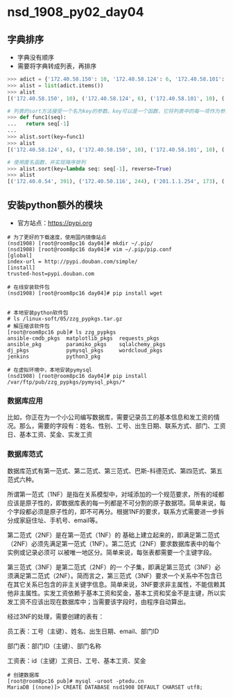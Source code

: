 # nsd_1908_py02_day04

## 字典排序

- 字典没有顺序
- 需要将字典转成列表，再排序

```python
>>> adict = {'172.40.58.150': 10, '172.40.58.124': 6, '172.40.58.101': 10, '127.0.0.1': 121, '192.168.4.254': 103, '192.168.2.254': 110, '201.1.1.254': 173, '201.1.2.254': 119, '172.40.0.54': 391, '172.40.50.116': 244}
>>> alist = list(adict.items())
>>> alist
[('172.40.58.150', 10), ('172.40.58.124', 6), ('172.40.58.101', 10), ('127.0.0.1', 121), ('192.168.4.254', 103), ('192.168.2.254', 110), ('201.1.1.254', 173), ('201.1.2.254', 119), ('172.40.0.54', 391), ('172.40.50.116', 244)]

# 列表的sort方法接受一个名为key的参数。key可以是一个函数，它将列表中的每一项作为参数处理，处理后的结果作为排序依据
>>> def func1(seq):
...   return seq[-1]
... 
>>> alist.sort(key=func1)
>>> alist
[('172.40.58.124', 6), ('172.40.58.150', 10), ('172.40.58.101', 10), ('192.168.4.254', 103), ('192.168.2.254', 110), ('201.1.2.254', 119), ('127.0.0.1', 121), ('201.1.1.254', 173), ('172.40.50.116', 244), ('172.40.0.54', 391)]

# 使用匿名函数，并实现降序排列
>>> alist.sort(key=lambda seq: seq[-1], reverse=True)
>>> alist
[('172.40.0.54', 391), ('172.40.50.116', 244), ('201.1.1.254', 173), ('127.0.0.1', 121), ('201.1.2.254', 119), ('192.168.2.254', 110), ('192.168.4.254', 103), ('172.40.58.150', 10), ('172.40.58.101', 10), ('172.40.58.124', 6)]
```

## 安装python额外的模块

- 官方站点：https://pypi.org

```shell
# 为了更好的下载速度，使用国内镜像站点
(nsd1908) [root@room8pc16 day04]# mkdir ~/.pip/
(nsd1908) [root@room8pc16 day04]# vim ~/.pip/pip.conf 
[global]
index-url = http://pypi.douban.com/simple/
[install]  
trusted-host=pypi.douban.com

# 在线安装软件包
(nsd1908) [root@room8pc16 day04]# pip install wget


# 本地安装python软件包
# ls /linux-soft/05/zzg_pypkgs.tar.gz
# 解压缩该软件包
[root@room8pc16 pub]# ls zzg_pypkgs
ansible-cmdb_pkgs  matplotlib_pkgs  requests_pkgs
ansible_pkg        paramiko_pkgs    sqlalchemy_pkgs
dj_pkgs            pymysql_pkgs     wordcloud_pkgs
jenkins            python3_pkg

# 在虚拟环境中，本地安装pymysql
(nsd1908) [root@room8pc16 day04]# pip install /var/ftp/pub/zzg_pypkgs/pymysql_pkgs/*

```

### 数据库应用

比如，你正在为一个小公司编写数据库，需要记录员工的基本信息和发工资的情况。那么，需要的字段有：姓名、性别、工号、出生日期、联系方式、部门、工资日、基本工资、奖金、实发工资

### 数据库范式

数据库范式有第一范式、第二范式、第三范式、巴斯-科德范式、第四范式、第五范式六种。

所谓第一范式（1NF）是指在关系模型中，对域添加的一个规范要求，所有的域都应该是原子性的，即数据库表的每一列都是不可分割的原子数据项。简单来说，每个字段都必须是原子性的，即不可再分。根据1NF的要求，联系方式需要进一步拆分成家庭住址、手机号、email等。

第二范式（2NF）是在第一范式（1NF）的 基础上建立起来的，即满足第二范式（2NF）必须先满足第一范式（1NF）。第二范式（2NF）要求数据库表中的每个实例或记录必须可 以被唯一地区分。简单来说，每张表都需要一个主键字段。

第三范式（3NF）是第二范式（2NF）的一 个子集，即满足第三范式（3NF）必须满足第二范式（2NF）。简而言之，第三范式（3NF）要求一个关系中不包含已在其它关系已包含的非主关键字信息。简单来说，3NF要求非主属性，不能信赖其他非主属性。实发工资依赖于基本工资和奖金，基本工资和奖金不是主键，所以实发工资不应该出现在数据库中；当需要该字段时，由程序自动算出。

经过3NF的处理，需要创建的表有：

员工表：工号（主键）、姓名、出生日期、email、部门ID

部门表：部门ID（主键）、部门名称

工资表：id（主键）工资日、工号、基本工资、奖金

```shell
# 创建数据库
[root@room8pc16 pub]# mysql -uroot -ptedu.cn
MariaDB [(none)]> CREATE DATABASE nsd1908 DEFAULT CHARSET utf8;
```











